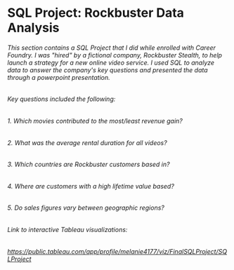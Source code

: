 # SQL Project: Rockbuster Data Analysis
###### This section contains a SQL Project that I did while enrolled with Career Foundry. I was "hired" by a fictional company, Rockbuster Stealth, to help launch a strategy for a new online video service. I used SQL to analyze data to answer the company's key questions and presented the data through a powerpoint presentation. 
###### Key questions included the following:
###### 1. Which movies contributed to the most/least revenue gain? 
###### 2. What was the average rental duration for all videos? 
###### 3. Which countries are Rockbuster customers based in? 
###### 4. Where are customers with a high lifetime value based? 
###### 5. Do sales figures vary between geographic regions? 


###### Link to interactive Tableau visualizations: 
###### https://public.tableau.com/app/profile/melanie4177/viz/FinalSQLProject/SQLProject
